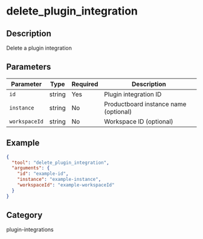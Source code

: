 # delete_plugin_integration

## Description

Delete a plugin integration

## Parameters

| Parameter     | Type   | Required | Description                           |
| ------------- | ------ | -------- | ------------------------------------- |
| `id`          | string | Yes      | Plugin integration ID                 |
| `instance`    | string | No       | Productboard instance name (optional) |
| `workspaceId` | string | No       | Workspace ID (optional)               |

## Example

```json
{
  "tool": "delete_plugin_integration",
  "arguments": {
    "id": "example-id",
    "instance": "example-instance",
    "workspaceId": "example-workspaceId"
  }
}
```

## Category

plugin-integrations
